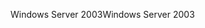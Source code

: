 <span data-ttu-id="472c0-101">Windows Server 2003</span><span class="sxs-lookup"><span data-stu-id="472c0-101">Windows Server 2003</span></span>